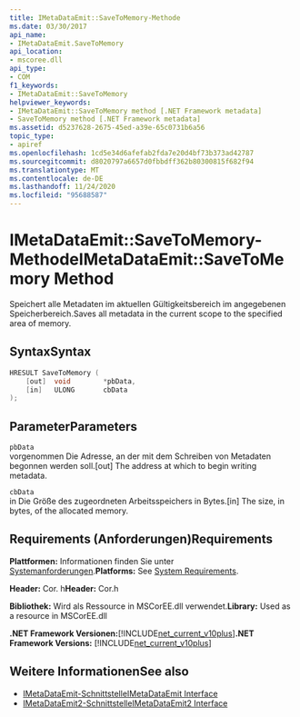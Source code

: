 ```yaml
---
title: IMetaDataEmit::SaveToMemory-Methode
ms.date: 03/30/2017
api_name:
- IMetaDataEmit.SaveToMemory
api_location:
- mscoree.dll
api_type:
- COM
f1_keywords:
- IMetaDataEmit::SaveToMemory
helpviewer_keywords:
- IMetaDataEmit::SaveToMemory method [.NET Framework metadata]
- SaveToMemory method [.NET Framework metadata]
ms.assetid: d5237628-2675-45ed-a39e-65c0731b6a56
topic_type:
- apiref
ms.openlocfilehash: 1cd5e34d6afefab2fda7e20d4bf73b373ad42787
ms.sourcegitcommit: d8020797a6657d0fbbdff362b80300815f682f94
ms.translationtype: MT
ms.contentlocale: de-DE
ms.lasthandoff: 11/24/2020
ms.locfileid: "95688587"
---
```

# <a name="imetadataemitsavetomemory-method"></a><span data-ttu-id="21a7d-102">IMetaDataEmit::SaveToMemory-Methode</span><span class="sxs-lookup"><span data-stu-id="21a7d-102">IMetaDataEmit::SaveToMemory Method</span></span>

<span data-ttu-id="21a7d-103">Speichert alle Metadaten im aktuellen Gültigkeitsbereich im angegebenen Speicherbereich.</span><span class="sxs-lookup"><span data-stu-id="21a7d-103">Saves all metadata in the current scope to the specified area of memory.</span></span>  
  
## <a name="syntax"></a><span data-ttu-id="21a7d-104">Syntax</span><span class="sxs-lookup"><span data-stu-id="21a7d-104">Syntax</span></span>  
  
```cpp  
HRESULT SaveToMemory (
    [out]  void        *pbData,
    [in]   ULONG       cbData
);  
```  
  
## <a name="parameters"></a><span data-ttu-id="21a7d-105">Parameter</span><span class="sxs-lookup"><span data-stu-id="21a7d-105">Parameters</span></span>  

 `pbData`  
 <span data-ttu-id="21a7d-106">vorgenommen Die Adresse, an der mit dem Schreiben von Metadaten begonnen werden soll.</span><span class="sxs-lookup"><span data-stu-id="21a7d-106">[out] The address at which to begin writing metadata.</span></span>  
  
 `cbData`  
 <span data-ttu-id="21a7d-107">in Die Größe des zugeordneten Arbeitsspeichers in Bytes.</span><span class="sxs-lookup"><span data-stu-id="21a7d-107">[in] The size, in bytes, of the allocated memory.</span></span>  
  
## <a name="requirements"></a><span data-ttu-id="21a7d-108">Requirements (Anforderungen)</span><span class="sxs-lookup"><span data-stu-id="21a7d-108">Requirements</span></span>  

 <span data-ttu-id="21a7d-109">**Plattformen:** Informationen finden Sie unter [Systemanforderungen](../../get-started/system-requirements.md).</span><span class="sxs-lookup"><span data-stu-id="21a7d-109">**Platforms:** See [System Requirements](../../get-started/system-requirements.md).</span></span>  
  
 <span data-ttu-id="21a7d-110">**Header:** Cor. h</span><span class="sxs-lookup"><span data-stu-id="21a7d-110">**Header:** Cor.h</span></span>  
  
 <span data-ttu-id="21a7d-111">**Bibliothek:** Wird als Ressource in MSCorEE.dll verwendet.</span><span class="sxs-lookup"><span data-stu-id="21a7d-111">**Library:** Used as a resource in MSCorEE.dll</span></span>  
  
 <span data-ttu-id="21a7d-112">**.NET Framework Versionen:**[!INCLUDE[net_current_v10plus](../../../../includes/net-current-v10plus-md.md)]</span><span class="sxs-lookup"><span data-stu-id="21a7d-112">**.NET Framework Versions:** [!INCLUDE[net_current_v10plus](../../../../includes/net-current-v10plus-md.md)]</span></span>  
  
## <a name="see-also"></a><span data-ttu-id="21a7d-113">Weitere Informationen</span><span class="sxs-lookup"><span data-stu-id="21a7d-113">See also</span></span>

- [<span data-ttu-id="21a7d-114">IMetaDataEmit-Schnittstelle</span><span class="sxs-lookup"><span data-stu-id="21a7d-114">IMetaDataEmit Interface</span></span>](imetadataemit-interface.md)
- [<span data-ttu-id="21a7d-115">IMetaDataEmit2-Schnittstelle</span><span class="sxs-lookup"><span data-stu-id="21a7d-115">IMetaDataEmit2 Interface</span></span>](imetadataemit2-interface.md)
